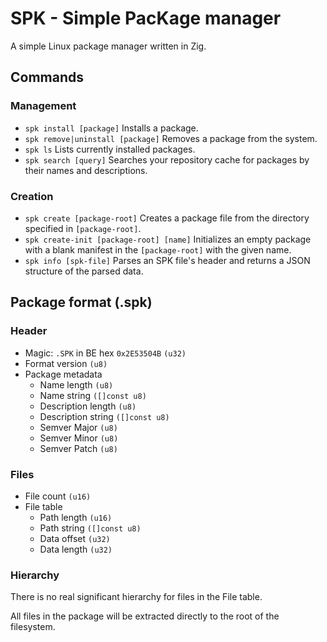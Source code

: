 # SPK - Simple PacKage manager

A simple Linux package manager written in Zig.

## Commands

### Management
- `spk install [package]`
    Installs a package.
- `spk remove|uninstall [package]`
    Removes a package from the system.
- `spk ls`
    Lists currently installed packages.
- `spk search [query]`
    Searches your repository cache for packages by their names and descriptions.

### Creation
- `spk create [package-root]`
    Creates a package file from the directory specified in `[package-root]`.
- `spk create-init [package-root] [name]`
    Initializes an empty package with a blank manifest in the `[package-root]` with the given name.
- `spk info [spk-file]`
    Parses an SPK file's header and returns a JSON structure of the parsed data.

## Package format (.spk)

### Header

- Magic: `.SPK` in BE hex `0x2E53504B` `(u32)`
- Format version `(u8)`
- Package metadata
  - Name length `(u8)`
  - Name string `([]const u8)`
  - Description length `(u8)`
  - Description string `([]const u8)`
  - Semver Major `(u8)`
  - Semver Minor `(u8)`
  - Semver Patch `(u8)`

### Files

- File count `(u16)`
- File table
  - Path length `(u16)`
  - Path string `([]const u8)`
  - Data offset `(u32)`
  - Data length `(u32)`


### Hierarchy

There is no real significant hierarchy for files in the File table.

All files in the package will be extracted directly to the root of the filesystem.